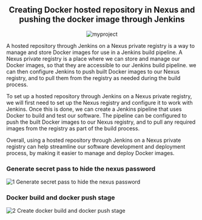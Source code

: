 <div align=center>
  
  ## Creating Docker hosted repository in Nexus and pushing the docker image through Jenkins
  
  ![myproject](https://user-images.githubusercontent.com/58173938/206851411-ea744639-53fd-42ca-af97-8bf0869fb361.png)
  
  </div>
  
  A hosted repository through Jenkins on a Nexus private registry is a way to manage and store Docker images for use in a Jenkins build pipeline. A Nexus private registry is a place where we can store and manage our Docker images, so that they are accessible to our Jenkins build pipeline. we can then configure Jenkins to push built Docker images to our Nexus registry, and to pull them from the registry as needed during the build process.

To set up a hosted repository through Jenkins on a Nexus private registry, we will first need to set up the Nexus registry and configure it to work with Jenkins. Once this is done, we can create a Jenkins pipeline that uses Docker to build and test our software. The pipeline can be configured to push the built Docker images to our Nexus registry, and to pull any required images from the registry as part of the build process.

Overall, using a hosted repository through Jenkins on a Nexus private registry can help streamline our software development and deployment process, by making it easier to manage and deploy Docker images.

### Generate secret pass to hide the nexus password

![1 Generate secret pass to hide the nexus password](https://user-images.githubusercontent.com/58173938/206851465-e087134a-260f-4458-a6a6-adef9d143706.png)

### Docker build and docker push stage

![2 Create  `docker build and docker push stage`](https://user-images.githubusercontent.com/58173938/206851478-58744433-d66f-417f-819e-a0653310a9ec.png)
